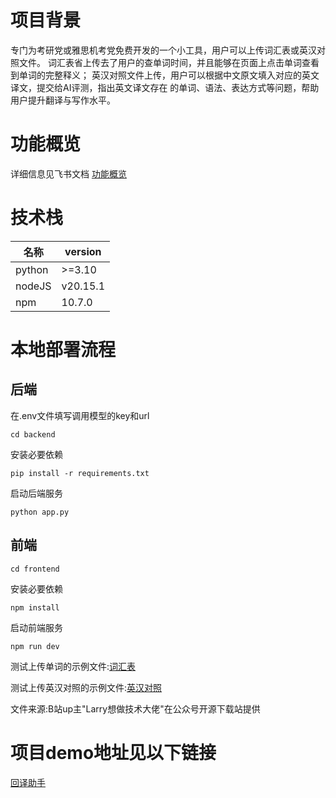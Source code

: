 # 项目背景

专门为考研党或雅思机考党免费开发的一个小工具，用户可以上传词汇表或英汉对照文件。
词汇表省上传去了用户的查单词时间，并且能够在页面上点击单词查看到单词的完整释义；
英汉对照文件上传，用户可以根据中文原文填入对应的英文译文，提交给AI评测，指出英文译文存在
的单词、语法、表达方式等问题，帮助用户提升翻译与写作水平。

# 功能概览

详细信息见飞书文档
[功能概览](https://d59pmlcbus.feishu.cn/docx/WERYdpBdPozfrNxuy5LcPLdEnBb?from=from_copylink)

# 技术栈

| 名称| version
| --- | --- |
| python | >=3.10  |
| nodeJS| v20.15.1 |
| npm | 10.7.0 |

# 本地部署流程

## 后端

在.env文件填写调用模型的key和url

```
cd backend
```

安装必要依赖

```
pip install -r requirements.txt
```

启动后端服务

```
python app.py
```

## 前端

```
cd frontend
```

安装必要依赖

```
npm install
```

启动前端服务

```
npm run dev
```

测试上传单词的示例文件:[词汇表](https://resource-tx-cdn.xiaoeeye.com/appvod604qb9206/file/b_u_ck8n6b6ps1bshnkerp00/m1dtmema9n12qg.pdf?download_name=%E8%AF%8D%E6%B1%87%E8%A1%A8%E7%A4%BA%E4%BE%8B.pdf)

测试上传英汉对照的示例文件:[英汉对照](https://resource-tx-cdn.xiaoeeye.com/appvod604qb9206/file/b_u_ck8n6b6ps1bshnkerp00/xvum17ma9n12r0.pdf?download_name=%E8%8B%B1%E6%B1%89%E5%AF%B9%E7%85%A7%E7%A4%BA%E4%BE%8B.pdf)

文件来源:B站up主"Larry想做技术大佬"在公众号开源下载站提供

# 项目demo地址见以下链接

<a href="http://14.103.134.75/" target="_blank">回译助手</a>













